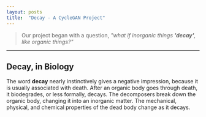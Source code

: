 ```yaml
---
layout: posts
title:  "Decay - A CycleGAN Project"
---
```


> Our project began with a question, *"what if inorganic things **'decay'**, like organic things?"*

___
## Decay, in Biology
The word **decay** nearly instinctively gives a negative impression, because it is usually associated with death. After an organic body goes through death, it biodegrades, or less formally, decays. The decomposers break down the organic body, changing it into an inorganic matter. The mechanical, physical, and chemical properties of the dead body change as it decays.